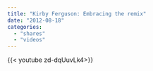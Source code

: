 ```yaml
---
title: "Kirby Ferguson: Embracing the remix"
date: "2012-08-18"
categories:
  - "shares"
  - "videos"
---
```


<div style="width: 70vw;">{{< youtube zd-dqUuvLk4>}}</div>
